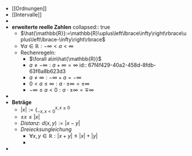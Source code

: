 - [[Ordnungen]]
- [[Intervalle]]
-
- **erweiterte reelle Zahlen**
  collapsed:: true
	- $\hat{\mathbb{R}}:=\mathbb{R}\uplus\left\lbrace\infty\right\rbrace\uplus\left\lbrace-\infty\right\rbrace$
	- $\forall a\in\mathbb{R}:-\infty<a<\infty$
	- Rechenregeln:
		- $\forall a\in\hat{\mathbb{R}}$
		- $a\neq-\infty:a+\infty=\infty$
		  id:: 67f4f429-40a2-458d-8fdb-63f6a8b623d3
		- $a\neq\infty:-\infty+a=-\infty$
		- $0<a\leq\infty:a\cdot\pm\infty=\pm\infty$
		- $-\infty\leq a<0:a\cdot\pm\infty=\mp\infty$
-
- **Beträge**
	- $\left|x\right|:=\left\lbrace_{-x,x<0}^{x,x\geq0}\right.$
	- $\pm x\leq\left|x\right|$
	- *Distanz*: $d\left(x,y\right):=\left|x-y\right|$
	- *Dreiecksungleichung*
		- $\forall x,y\in\mathbb{R}:\left|x+y\right|\leq\left|x\right|+\left|y\right|$
		-
-